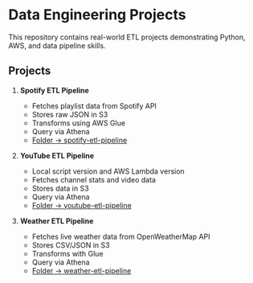 # Data Engineering Projects

This repository contains real-world ETL projects demonstrating Python, AWS, and data pipeline skills.

## Projects

1. **Spotify ETL Pipeline**
   - Fetches playlist data from Spotify API
   - Stores raw JSON in S3
   - Transforms using AWS Glue
   - Query via Athena
   - [Folder → spotify-etl-pipeline](./spotify-etl-pipeline)

2. **YouTube ETL Pipeline**
   - Local script version and AWS Lambda version
   - Fetches channel stats and video data
   - Stores data in S3
   - Query via Athena
   - [Folder → youtube-etl-pipeline](./youtube-etl-pipeline)

3. **Weather ETL Pipeline**
   - Fetches live weather data from OpenWeatherMap API
   - Stores CSV/JSON in S3
   - Transforms with Glue
   - Query via Athena
   - [Folder → weather-etl-pipeline](./weather-etl-pipeline)
